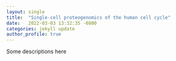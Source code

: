 ```yaml
---
layout: single
title:  "Single-cell proteogenomics of the human cell cycle"
date:   2022-03-03 13:32:35 -0800
categories: jekyll update
author_profile: true
---
```


Some descriptions here